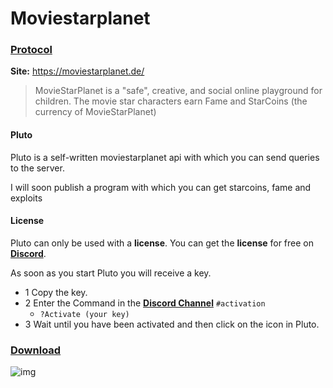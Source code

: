 # Moviestarplanet
### [Protocol](https://github.com/cydolo/CyberEngineering/tree/master/Moviestarplanet.de/Protocol)

**Site:** https://moviestarplanet.de/  

> MovieStarPlanet is a "safe", creative, and social online playground for children. The movie star characters earn Fame and StarCoins (the currency of MovieStarPlanet) 

#### Pluto
Pluto is a self-written moviestarplanet api with which you can send queries to the server.

I will soon publish a program with which you can get starcoins, fame and exploits

#### License

Pluto can only be used with a **license**. You can get the **license** for free on **[Discord](https://discord.gg/VGktTBK)**.

As soon as you start Pluto you will receive a key.

* 1 Copy the key.
* 2 Enter the Command in the **[Discord Channel](https://discord.gg/GvUapAf)** `#activation`
  * `?Activate (your key)`
* 3 Wait until you have been activated and then click on the icon in Pluto.

### [Download](https://github.com/cydolo/CyberEngineering/releases/download/Pluto-1.6/Pluto.zip)


![img](https://files.catbox.moe/klvguo.jpg)

